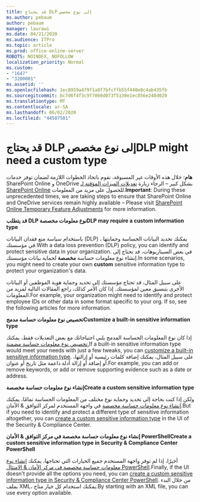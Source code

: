 ```yaml
---
title: قد يحتاج DLP إلى نوع مخصص
ms.author: pebaum
author: pebaum
manager: laurawi
ms.date: 04/21/2020
ms.audience: ITPro
ms.topic: article
ms.prod: office-online-server
ROBOTS: NOINDEX, NOFOLLOW
localization_priority: Normal
ms.custom:
- "1647"
- "3200001"
ms.assetid: ''
ms.openlocfilehash: 1ec8959a479f1a8f7bfcffb55f440e8c4ab435fb
ms.sourcegitcommit: bc7d6f4f3c9f7060d073f5130e1ec856e248d020
ms.translationtype: MT
ms.contentlocale: ar-SA
ms.lasthandoff: 06/02/2020
ms.locfileid: "44507501"
---
```

# <a name="dlp-might-need-a-custom-type"></a><span data-ttu-id="bdc77-102">قد يحتاج DLP إلى نوع مخصص</span><span class="sxs-lookup"><span data-stu-id="bdc77-102">DLP might need a custom type</span></span>

<span data-ttu-id="bdc77-103">**هام**: خلال هذه الأوقات غير المسبوقة، نقوم باتخاذ الخطوات اللازمة لضمان توفر خدمات SharePoint Online و OneDrive بشكل كبير – الرجاء زيارة [تعديلات الميزات المؤقتة لـ SharePoint Online](https://aka.ms/ODSPAdjustments) للحصول على مزيد من المعلومات.</span><span class="sxs-lookup"><span data-stu-id="bdc77-103">**Important**: During these unprecedented times, we are taking steps to ensure that SharePoint Online and OneDrive services remain highly available – Please visit [SharePoint Online Temporary Feature Adjustments](https://aka.ms/ODSPAdjustments) for more information.</span></span>

<span data-ttu-id="bdc77-104">**قد يتطلب DLP نوع معلومات مخصصة**</span><span class="sxs-lookup"><span data-stu-id="bdc77-104">**DLP may require a custom information type**</span></span>

<span data-ttu-id="bdc77-105">باستخدام سياسة منع فقدان البيانات (DLP) ، يمكنك تحديد البيانات الحساسة وحمايتها في مؤسستك.</span><span class="sxs-lookup"><span data-stu-id="bdc77-105">With a data loss prevention (DLP) policy, you can identify and protect sensitive data in your organization.</span></span> <span data-ttu-id="bdc77-106">في بعض السيناريوهات، قد تحتاج إلى إنشاء نوع معلومات حساسة **مخصصة** لحماية بيانات مؤسستك.</span><span class="sxs-lookup"><span data-stu-id="bdc77-106">In some scenarios, you might need to create your own **custom** sensitive information type to protect your organization's data.</span></span>

<span data-ttu-id="bdc77-107">على سبيل المثال، قد تحتاج مؤسستك إلى تحديد وحماية هوية الموظفين أو البيانات الأخرى بتنسيق معين لمؤسستك. إذا كان الأمر كذلك، راجع المقالات التالية لمزيد من المعلومات.</span><span class="sxs-lookup"><span data-stu-id="bdc77-107">For example, your organization might need to identify and protect employee IDs or other data in some format specific to your org. If so, see the following articles for more information.</span></span>
  
 <span data-ttu-id="bdc77-108">**تخصيص نوع معلومات حساسة مدمج**</span><span class="sxs-lookup"><span data-stu-id="bdc77-108">**Customize a built-in sensitive information type**</span></span>
  
<span data-ttu-id="bdc77-109">إذا كان نوع المعلومات الحساسة المدمج يلبي احتياجاتك مع بعض التعديلات فقط، يمكنك [تخصيص نوع معلومات حساسة مضمنة.](https://docs.microsoft.com/microsoft-365/compliance/customize-a-built-in-sensitive-information-type)</span><span class="sxs-lookup"><span data-stu-id="bdc77-109">If a built-in sensitive information type would meet your needs with just a few tweaks, you can [customize a built-in sensitive information type](https://docs.microsoft.com/microsoft-365/compliance/customize-a-built-in-sensitive-information-type).</span></span> <span data-ttu-id="bdc77-110">على سبيل المثال، يمكنك إضافة كلمات رئيسية أو إزالتها، أو إضافة أو إزالة أدلة داعمة مثل تاريخ أو عنوان.</span><span class="sxs-lookup"><span data-stu-id="bdc77-110">For example, you can add or remove keywords, or add or remove supporting evidence such as a date or address.</span></span>
  
 <span data-ttu-id="bdc77-111">**إنشاء نوع معلومات حساسة مخصصة**</span><span class="sxs-lookup"><span data-stu-id="bdc77-111">**Create a custom sensitive information type**</span></span>
  
<span data-ttu-id="bdc77-112">ولكن إذا كنت بحاجة إلى تحديد وحماية نوع مختلف من المعلومات الحساسة تمامًا، يمكنك [إنشاء نوع معلومات حساسة مخصصة](https://docs.microsoft.com/microsoft-365/compliance/create-a-custom-sensitive-information-type) في واجهة المستخدم لمركز التوافق & الأمان.</span><span class="sxs-lookup"><span data-stu-id="bdc77-112">But if you need to identify and protect a different type of sensitive information altogether, you can [create a custom sensitive information type](https://docs.microsoft.com/microsoft-365/compliance/create-a-custom-sensitive-information-type) in the UI of the Security & Compliance Center.</span></span>
  
<span data-ttu-id="bdc77-113">**إنشاء نوع معلومات حساسة مخصصة في مركز التوافق & الأمان PowerShell**</span><span class="sxs-lookup"><span data-stu-id="bdc77-113">**Create a custom sensitive information type in Security & Compliance Center PowerShell**</span></span>

<span data-ttu-id="bdc77-114">أخيرًا، إذا لم توفر واجهة المستخدم جميع الخيارات التي تحتاجها، يمكنك [إنشاء نوع معلومات حساسة مخصصة في مركز الأمان & الامتثال PowerShell](https://docs.microsoft.com/microsoft-365/compliance/create-a-custom-sensitive-information-type-in-scc-powershell).</span><span class="sxs-lookup"><span data-stu-id="bdc77-114">Finally, if the UI doesn't provide all the options you need, you can [create a custom sensitive information type in Security & Compliance Center PowerShell](https://docs.microsoft.com/microsoft-365/compliance/create-a-custom-sensitive-information-type-in-scc-powershell).</span></span> <span data-ttu-id="bdc77-115">من خلال البدء بملف XML، يمكنك استخدام كل خيار متاح.</span><span class="sxs-lookup"><span data-stu-id="bdc77-115">By starting with an XML file, you can use every option available.</span></span>
